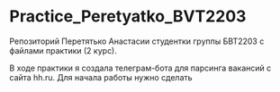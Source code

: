 # Practice_Peretyatko_BVT2203
Репозиторий Перетятько Анастасии студентки группы БВТ2203 с файлами практики (2 курс).

В ходе практики я создала телеграм-бота для парсинга вакансий с сайта hh.ru.
Для начала работы нужно сделать 

